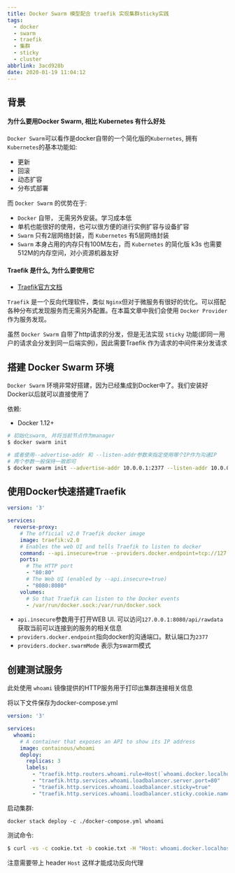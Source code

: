 ```yaml
---
title: Docker Swarm 模型配合 traefik 实现集群sticky实践
tags:
  - docker
  - swarm
  - traefik
  - 集群
  - sticky
  - cluster
abbrlink: 3acd928b
date: 2020-01-19 11:04:12
---
```


## 背景

#### 为什么要用Docker Swarm, 相比 Kubernetes 有什么好处

`Docker Swarm`可以看作是docker自带的一个简化版的`Kubernetes`, 拥有`Kubernetes`的基本功能如:
- 更新
- 回滚
- 动态扩容
- 分布式部署

而 `Docker Swarm` 的优势在于:
- `Docker` 自带， 无需另外安装。学习成本低
- 单机也能很好的使用，也可以很方便的进行实例扩容与设备扩容
- `Swarm` 只有2层网络封装，而 `Kubernetes` 有5层网络封装
- `Swarm` 本身占用的内存只有100M左右，而 `Kubernetes` 的简化版 k3s 也需要512M的内存空间，对小资源机器友好

#### Traefik 是什么, 为什么要使用它

- [Traefik官方文档](https://docs.traefik.io/)

`Traefik` 是一个反向代理软件，类似 `Nginx`但对于微服务有很好的优化。可以搭配各种分布式发现服务而无需另外配置。在本篇文章中我们会使用 `Docker Provider` 作为服务发现。

虽然 `Docker Swarm` 自带了http请求的分发，但是无法实现 `sticky` 功能(即同一用户的请求会分发到同一后端实例)，因此需要Traefik 作为请求的中间件来分发请求

## 搭建 Docker Swarm 环境

`Docker Swarm` 环境非常好搭建，因为已经集成到Docker中了。我们安装好Docker以后就可以直接使用了

依赖:
- Docker 1.12+

```bash
# 初始化swarm, 并将当前节点作为manager
$ docker swarm init
```

```bash
# 或者使用--advertise-addr 和 --listen-addr参数来指定使用哪个IP作为沟通IP
# 两个参数一般保持一致即可
$ docker swarm init --advertise-addr 10.0.0.1:2377 --listen-addr 10.0.0.1:2377
```

## 使用Docker快速搭建Traefik

```yml
version: '3'

services:
  reverse-proxy:
    # The official v2.0 Traefik docker image
    image: traefik:v2.0
    # Enables the web UI and tells Traefik to listen to docker
    command: --api.insecure=true --providers.docker.endpoint=tcp://127.0.0.1:2377 --providers.docker.swarmMode=true
    ports:
      # The HTTP port
      - "80:80"
      # The Web UI (enabled by --api.insecure=true)
      - "8080:8080"
    volumes:
      # So that Traefik can listen to the Docker events
      - /var/run/docker.sock:/var/run/docker.sock
```

- `api.insecure`参数用于打开WEB UI. 可以访问`127.0.0.1:8080/api/rawdata`获取当前可以连接到的服务的相关信息
- `providers.docker.endpoint`指向docker的沟通端口。默认端口为`2377`
- `providers.docker.swarmMode` 表示为swarm模式

## 创建测试服务

此处使用 `whoami` 镜像提供的HTTP服务用于打印出集群连接相关信息

将以下文件保存为docker-compose.yml
```yml
version: '3'

services:
  whoami:
    # A container that exposes an API to show its IP address
    image: containous/whoami
    deploy:
      replicas: 3
      labels:
        - "traefik.http.routers.whoami.rule=Host(`whoami.docker.localhost`)"
        - "traefik.http.services.whoami.loadbalancer.server.port=80"
        - "traefik.http.services.whoami.loadbalancer.sticky=true"
        - "traefik.http.services.whoami.loadbalancer.sticky.cookie.name=foosession"
```

启动集群:
```
docker stack deploy -c ./docker-compose.yml whoami
```

测试命令:
```bash
$ curl -vs -c cookie.txt -b cookie.txt -H "Host: whoami.docker.localhost" http://127.0.0.1
```

注意需要带上 header `Host` 这样才能成功反向代理
